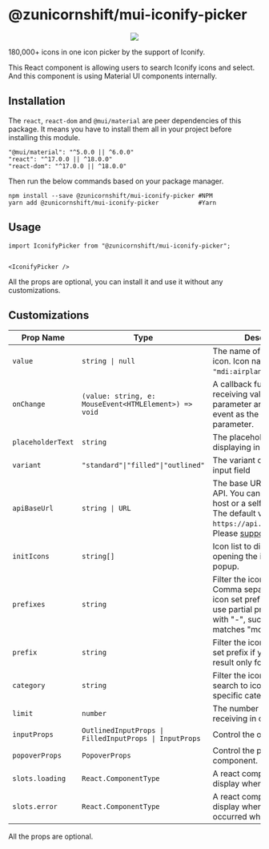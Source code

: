 # @zunicornshift/mui-iconify-picker

<p align="center">
	<a href="https://github.com/zUnicornShift/mui-iconify-picker">
			<img src="https://i.imgur.com/jKc5PtP.png" />
	</a>
</p>

180,000+ icons in one icon picker by the support of Iconify.

This React component is allowing users to search Iconify icons and select. And this component
is using Material UI components internally.

## Installation

The `react`, `react-dom` and `@mui/material` are peer dependencies of this package. It means
you have to install them all in your project before installing this module.

```
"@mui/material": "^5.0.0 || ^6.0.0"
"react": "^17.0.0 || ^18.0.0"
"react-dom": "^17.0.0 || ^18.0.0"
```

Then run the below commands based on your package manager.

```
npm install --save @zunicornshift/mui-iconify-picker #NPM
yarn add @zunicornshift/mui-iconify-picker           #Yarn
```

## Usage

```
import IconifyPicker from "@zunicornshift/mui-iconify-picker";


<IconifyPicker />
```

All the props are optional, you can install it and use it
without any customizations.

## Customizations

|     Prop Name     | Type                                                  | Description                      |
| ----------------- | ----------------------------------------------------- | -------------------------------- |
| `value`           | `string \| null`                                       | The name of the selected icon. Icon names must be in `"mdi:airplane"` format. |
| `onChange`        | `(value: string, e: MouseEvent<HTMLElement>) => void` | A callback function that receiving value as the first parameter and the original event as the second parameter. |
| `placeholderText` | `string`                                              | The placeholder text that displaying in search box |
| `variant`         | `"standard"\|"filled"\|"outlined"`                      | The variant of the outer input field |
| `apiBaseUrl`      | `string \| URL`                                        | The base URL of the Iconify API. You can use a backup host or a self hosted URL. The default value is `https://api.iconify.design`. Please [support iconfiy](https://iconify.design/sponsors/). |
| `initIcons`       | `string[]`                                            | Icon list to display when opening the icon selector popup. |
| `prefixes`        | `string`                                              | Filter the icon results. Comma separated list of icon set prefixes. You can use partial prefixes that end with "-", such as "mdi-" matches "mdi-light". |
| `prefix`          | `string`                                              | Filter the icon results.  Icon set prefix if you want to get result only for one icon set. |
| `category`        | `string`                                              | Filter the icon results. Limit search to icon sets from specific category. |
| `limit`           | `number`                                              | The number of icons receiving in one API call. |
| `inputProps`      | `OutlinedInputProps \| FilledInputProps \| InputProps`  | Control the outer wrapper. |
| `popoverProps`    | `PopoverProps`                                        | Control the popover component. |
| `slots.loading`   | `React.ComponentType`                                 | A react component to display when items loading |
| `slots.error`     | `React.ComponentType`                                 | A react component to display when an error occurred when searching |

All the props are optional.

